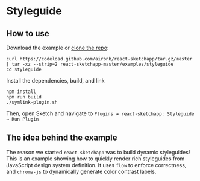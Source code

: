 # Styleguide

## How to use
Download the example or [clone the repo](http://github.com/airbnb/react-sketchapp):
```
curl https://codeload.github.com/airbnb/react-sketchapp/tar.gz/master | tar -xz --strip=2 react-sketchapp-master/examples/styleguide
cd styleguide
```

Install the dependencies, build, and link
```
npm install
npm run build
./symlink-plugin.sh
```

Then, open Sketch and navigate to `Plugins → react-sketchapp: Styleguide → Run Plugin`

## The idea behind the example

The reason we started `react-sketchapp` was to build dynamic styleguides! This is an example showing how to quickly render rich styleguides from JavaScript design system definition. It uses `flow` to enforce correctness, and `chroma-js` to dynamically generate color contrast labels.
